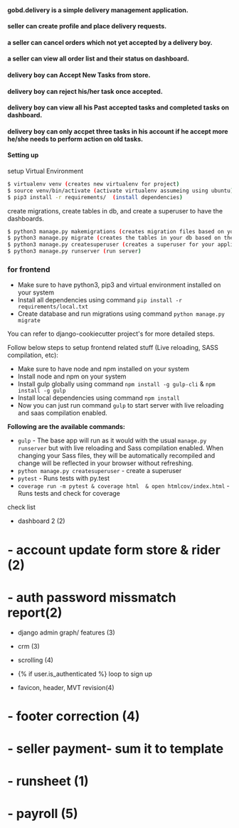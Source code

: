#### gobd.delivery is a simple delivery management application.
#### seller can create profile and place delivery requests.
#### a seller can cancel orders which not yet accepted by a delivery boy.
#### a seller can view all order list and their status on dashboard.
#### delivery boy can Accept New Tasks from store.
#### delivery boy can reject his/her task once accepted.
#### delivery boy can view all his Past accepted tasks and completed tasks on dashboard.
#### delivery boy can only accpet three tasks in his account if he accept more he/she needs to perform action on old tasks.
#### Setting up

setup Virtual Environment
```sh
$ virtualenv venv (creates new virtualenv for project)
$ source venv/bin/activate (activate virtualenv assumeing using ubuntu)
$ pip3 install -r requirements/  (install dependencies)
```

create migrations, create tables in db, and create a superuser to have the dashboards.

```sh
$ python3 manage.py makemigrations (creates migration files based on your models)
$ python3 manage.py migrate (creates the tables in your db based on the migration files)
$ python3 manage.py createsuperuser (creates a superuser for your application in the db)
$ python3 manage.py runserver (run server)
```


### for frontend ###

  
- Make sure to have python3, pip3 and virtual environment installed on your system
- Install all dependencies using command `pip install -r requirements/local.txt`
- Create database and run migrations using command `python manage.py migrate`

You can refer to django-cookiecutter project's [
](https://cookiecutter-django.readthedocs.io/en/latest/developing-locally.html) for more detailed steps.

Follow below steps to setup frontend related stuff (Live reloading, SASS compilation, etc):
  
 - Make sure to have node and npm installed on your system
 - Install node and npm on your system
 - Install gulp globally using command `npm install -g gulp-cli` & `npm install -g gulp`
 - Install local dependencies using command `npm install`
 - Now you can just run command `gulp` to start server with live reloading and saas compilation enabled.


**Following are the available commands:**
 - `gulp` - The base app will run as it would with the usual `manage.py  runserver` but with live reloading and Sass compilation enabled. When changing your Sass files, they will be automatically recompiled and change will be reflected in your browser without refreshing.
 -  `python manage.py createsuperuser` - create a superuser
 - `pytest` - Runs tests with py.test
 - `coverage run -m pytest & coverage html  & open htmlcov/index.html` - Runs tests and check for coverage
 
 
 
 check list 



 - dashboard 2 (2)
# - account update form store & rider (2)
# - auth password missmatch report(2) 
 - django admin graph/ features (3)
 - crm (3)
 - scrolling (4)
 - {% if user.is_authenticated %} loop to sign up

 - favicon, header, MVT revision(4)
# - footer correction (4)
# - seller payment- sum it to template
# - runsheet (1)
# - payroll (5)





    
    
    

 
 